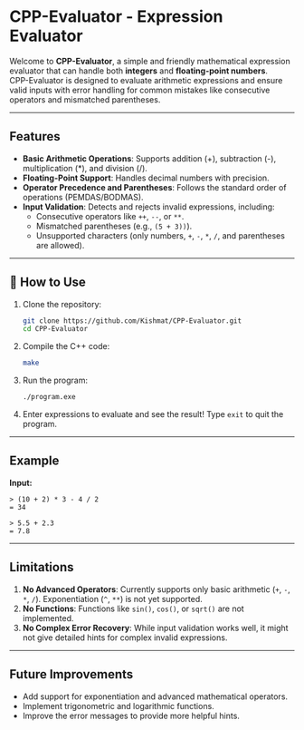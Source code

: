 
# CPP-Evaluator - Expression Evaluator  

Welcome to **CPP-Evaluator**, a simple and friendly mathematical expression evaluator that can handle both **integers** and **floating-point numbers**.  
CPP-Evaluator is designed to evaluate arithmetic expressions and ensure valid inputs with error handling for common mistakes like consecutive operators and mismatched parentheses.

---

## Features  
- **Basic Arithmetic Operations**: Supports addition (+), subtraction (-), multiplication (*), and division (/).  
- **Floating-Point Support**: Handles decimal numbers with precision.  
- **Operator Precedence and Parentheses**: Follows the standard order of operations (PEMDAS/BODMAS).  
- **Input Validation**: Detects and rejects invalid expressions, including:
  - Consecutive operators like `++`, `--`, or `**`.  
  - Mismatched parentheses (e.g., `(5 + 3))`).  
  - Unsupported characters (only numbers, `+`, `-`, `*`, `/`, and parentheses are allowed).  

---

## 🚀 How to Use  
1. Clone the repository:  
   ```bash
   git clone https://github.com/Kishmat/CPP-Evaluator.git
   cd CPP-Evaluator
   ```
2. Compile the C++ code:  
   ```bash
   make
   ```
3. Run the program:  
   ```bash
   ./program.exe
   ```

4. Enter expressions to evaluate and see the result! Type `exit` to quit the program.

---

## Example  

**Input:**  
```
> (10 + 2) * 3 - 4 / 2  
= 34

> 5.5 + 2.3  
= 7.8 

```

---

## Limitations  
1. **No Advanced Operators**: Currently supports only basic arithmetic (`+`, `-`, `*`, `/`). Exponentiation (`^`, `**`) is not yet supported.  
2. **No Functions**: Functions like `sin()`, `cos()`, or `sqrt()` are not implemented.  
3. **No Complex Error Recovery**: While input validation works well, it might not give detailed hints for complex invalid expressions.

---

## Future Improvements  
- Add support for exponentiation and advanced mathematical operators.  
- Implement trigonometric and logarithmic functions.  
- Improve the error messages to provide more helpful hints.  
